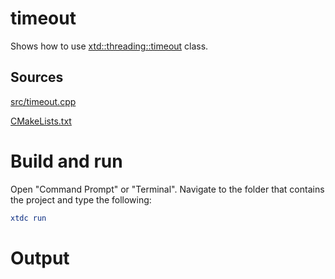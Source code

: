 # timeout

Shows how to use [xtd::threading::timeout](https://gammasoft71.github.io/xtd/reference_guides/latest/classxtd_1_1threading_1_1timeout.html) class.

## Sources

[src/timeout.cpp](src/timeout.cpp)

[CMakeLists.txt](CMakeLists.txt)

# Build and run

Open "Command Prompt" or "Terminal". Navigate to the folder that contains the project and type the following:

```cmake
xtdc run
```

# Output

```
```
